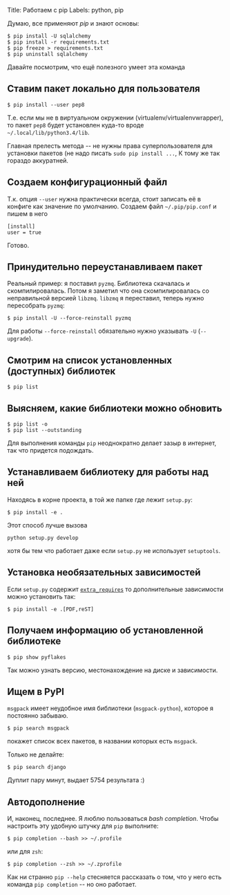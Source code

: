 Title: Работаем с pip
Labels: python, pip

Думаю, все применяют *pip* и знают основы:

    $ pip install -U sqlalchemy
    $ pip install -r requirements.txt
    $ pip freeze > requirements.txt
    $ pip uninstall sqlalchemy

Давайте посмотрим, что ещё полезного умеет эта команда

Ставим пакет локально для пользователя
----------------------------------------

    $ pip install --user pep8

Т.е. если мы не в виртуальном окружении
(virtualenv/virtualenvwrapper), то пакет `pep8` будет установлен
куда-то вроде `~/.local/lib/python3.4/lib`.

Главная прелесть метода -- не нужны права суперпользователя для
установки пакетов (не надо писать `sudo pip install ...`, К тому же
так гораздо аккуратней.

Создаем конфигурационный файл
------------------------------

Т.к. опция `--user` нужна практически всегда, стоит записать её в
конфиге как значение по умолчанию. Создаем файл `~/.pip/pip.conf` и
пишем в него

    [install]
    user = true

Готово.

Принудительно переустанавливаем пакет
---------------------------------------

Реальный пример: я поставил `pyzmq`. Библиотека скачалась и
скомпилировалась. Потом я заметил что она скомпилировалась со
неправильной версией `libzmq`. `libzmq` я переставил, теперь нужно
пересобрать `pyzmq`:

    $ pip install -U --force-reinstall pyzmq

Для работы `--force-reinstall` обязательно нужно указывать `-U`
(`--upgrade`).

Смотрим на список установленных (доступных) библиотек
---------------------------------------------------------

    $ pip list

Выясняем, какие библиотеки можно обновить
------------------------------------------------------

    $ pip list -o
    $ pip list --outstanding

Для выполнения команды `pip` неоднократно делает зазыр в интернет, так
что придется подождать.

Устанавливаем библиотеку для работы над ней
----------------------------------------------

Находясь в корне проекта, в той же папке где лежит `setup.py`:

    $ pip install -e .

Этот способ лучше вызова

    python setup.py develop

хотя бы тем что работает даже если `setup.py` не использует `setuptools`.


Установка необязательных зависимостей
------------------------------------

Если `setup.py` содержит
[`extra_requires`](https://pythonhosted.org/setuptools/setuptools.html?highlight=extras_require#declaring-extras-optional-features-with-their-own-dependencies)
то дополнительные зависимости можно установить так:

    $ pip install -e .[PDF,reST]

Получаем информацию об установленной библиотеке
-------------------------------------------------

    $ pip show pyflakes

Так можно узнать версию, местонахождение на диске и зависимости.

Ищем в PyPI
-----------

`msgpack` имеет неудобное имя библиотеки (`msgpack-python`), которое я
постоянно забываю.

    $ pip search msgpack

покажет список всех пакетов, в названии которых есть `msgpack`.

Только не делайте:

    $ pip search django

Дуплит пару минут, выдает 5754 результата :)

Автодополнение
----------------

И, наконец, последнее. Я люблю пользоваться *bash completion*. Чтобы
настроить эту удобную штучку для `pip` выполните:

    $ pip completion --bash >> ~/.profile

или для `zsh`:

    $ pip completion --zsh >> ~/.zprofile

Как ни странно `pip --help` стесняется рассказать о том, что у него
есть команда `pip completion` -- но оно работает.
